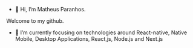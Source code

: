 - 👋 Hi, I’m Matheus Paranhos.

Welcome to my github.

- 🌱 I’m currently focusing on technologies around React-native, Native Mobile, Desktop Applications, React,js, Node.js and Next.js

